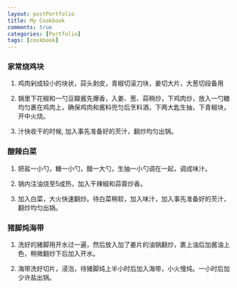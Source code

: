 ```yaml
---
layout: postPortfolio
title: My Cookbook
comments: true
categories: [Portfolio]
tags: [cookbook]
---  
```

    
### 家常烧鸡块

1. 鸡肉剁成较小的块状，蒜头剥皮，青椒切滚刀块，姜切大片，大葱切段备用  

1. 锅里下花椒和一勺豆瓣酱先爆香，入姜、葱、蒜稍炒，下鸡肉炒，放入一勺糖均匀裹在鸡肉上，确保鸡肉和酱料兜匀后烹料酒，下两大匙生抽，下青椒块，开中火烧。

1. 汁快收干的时候, 加入事先准备好的芡汁，翻炒均匀出锅。


### 酸辣白菜

1. 把盐一小勺，糖一小勺，醋一大勺，生抽一小勺调在一起，调成味汁。

1. 锅内注油烧至5成热，加入干辣椒和蒜蓉炒香。

1. 加入白菜，大火快速翻炒。待白菜稍软，加入味汁，加入事先准备好的芡汁，翻炒均匀出锅。


### 猪脚炖海带

1. 洗好的猪脚用开水过一遍，然后放入加了姜片的油锅翻炒，裹上油后加酱油上色，稍微翻炒下后加入开水。

2. 海带洗好切片，浸泡，待猪脚炖上半小时后加入海带，小火慢炖。一小时后加少许盐出锅。



